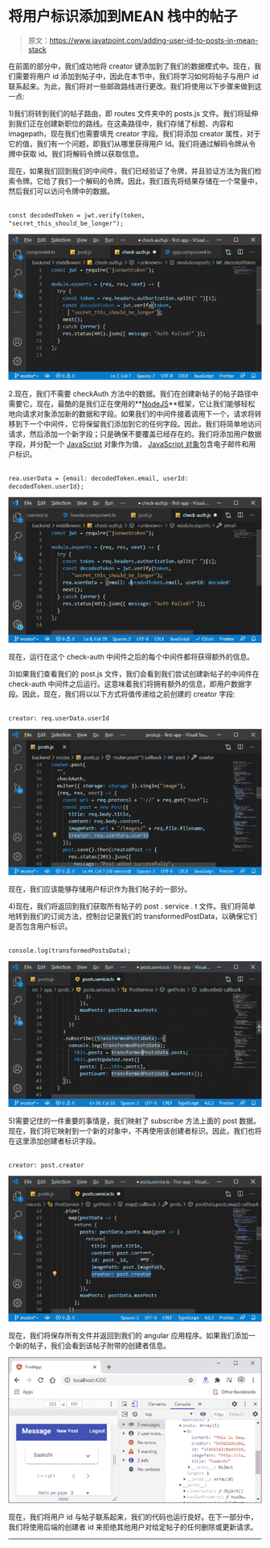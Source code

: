 # 将用户标识添加到MEAN 栈中的帖子

> 原文：<https://www.javatpoint.com/adding-user-id-to-posts-in-mean-stack>

在前面的部分中，我们成功地将 creator 键添加到了我们的数据模式中。现在，我们需要将用户 id 添加到帖子中，因此在本节中，我们将学习如何将帖子与用户 id 联系起来。为此，我们将对一些邮政路线进行更改。我们将使用以下步骤来做到这一点:

1)我们将转到我们的帖子路由，即 routes 文件夹中的 posts.js 文件。我们将延伸到我们正在创建新职位的路线。在这条路径中，我们存储了标题、内容和 imagepath，现在我们也需要填充 creator 字段。我们将添加 creator 属性，对于它的值，我们有一个问题，即我们从哪里获得用户 Id。我们将通过解码令牌从令牌中获取 id。我们将解码令牌以获取信息。

现在，如果我们回到我们的中间件，我们已经验证了令牌，并且验证方法为我们检索令牌。它给了我们一个解码的令牌。因此，我们首先将结果存储在一个常量中，然后我们可以访问令牌中的数据。

```

const decodedToken = jwt.verify(token, "secret_this_should_be_longer");

```

![Adding the User ID to Posts in MEAN Stack](img/5bb121aa1b16ea2e91ae09cfdaa3a909.png)

2.现在，我们不需要 checkAuth 方法中的数据。我们在创建新帖子的帖子路径中需要它。现在，最酷的是我们正在使用的**[NodeJS](https://www.javatpoint.com/nodejs-tutorial)**框架，它让我们能够轻松地向请求对象添加新的数据和字段。如果我们的中间件接着调用下一个，请求将转移到下一个中间件，它将保留我们添加到它的任何字段。因此，我们将简单地访问请求，然后添加一个新字段；只是确保不要覆盖已经存在的。我们将添加用户数据字段，并分配一个 [JavaScript](https://www.javatpoint.com/javascript-tutorial) 对象作为值， [JavaScript 对象](https://www.javatpoint.com/javascript-objects)包含电子邮件和用户标识。

```

rea.userData = {email: decodedToken.email, userId: decodedToken.userId};

```

![Adding the User ID to Posts in MEAN Stack](img/f63635d91a39a0813382824ba5417a62.png)

现在，运行在这个 check-auth 中间件之后的每个中间件都将获得额外的信息。

3)如果我们查看我们的 post.js 文件，我们会看到我们尝试创建新帖子的中间件在 check-auth 中间件之后运行。这意味着我们将拥有额外的信息，即用户数据字段。因此，现在，我们将以以下方式将值传递给之前创建的 creator 字段:

```

creator: req.userData.userId

```

![Adding the User ID to Posts in MEAN Stack](img/f3ea8e3c615b09586013898e3944a62f.png)

现在，我们应该能够存储用户标识作为我们帖子的一部分。

4)现在，我们将返回到我们获取所有帖子的 post . service . t 文件。我们将简单地转到我们的订阅方法，控制台记录我们的 transformedPostData，以确保它们是否包含用户标识。

```

console.log(transformedPostsData);

```

![Adding the User ID to Posts in MEAN Stack](img/e043f3fa8a296856187f03262191d5da.png)

5)需要记住的一件重要的事情是，我们映射了 subscribe 方法上面的 post 数据。现在，我们将它映射到一个新的对象中，不再使用该创建者标识。因此，我们也将在这里添加创建者标识字段。

```

creator: post.creator

```

![Adding the User ID to Posts in MEAN Stack](img/fe207b5ec73b09c1a5b226282d128cc6.png)

现在，我们将保存所有文件并返回到我们的 angular 应用程序。如果我们添加一个新的帖子，我们会看到该帖子附带的创建者信息。

![Adding the User ID to Posts in MEAN Stack](img/bd30b39857eda7507aafa2ccbba462c2.png)

现在，我们将用户 id 与帖子联系起来，我们的代码也运行良好。在下一部分中，我们将使用后端的创建者 id 来拒绝其他用户对给定帖子的任何删除或更新请求。

* * *
